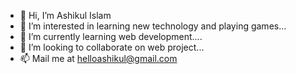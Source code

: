 - 👋 Hi, I’m Ashikul Islam 
- 👀 I’m interested in learning new technology and playing games...
- 🌱 I’m currently learning web development....
- 💞️ I’m looking to collaborate on web project...
- 📫 Mail me at helloashikul@gmail.com 

<!---
Ashik465/Ashik465 is a ✨ special ✨ repository because its `README.md` (this file) appears on your GitHub profile.
You can click the Preview link to take a look at your changes.
--->
